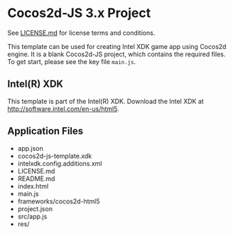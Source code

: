 # Cocos2d-JS 3.x Project

See [LICENSE.md]() for license terms and conditions.

This template can be used for creating Intel XDK game app using Cocos2d engine. It is a blank Cocos2d-JS project, which contains the required files. To get start, please see the key file `main.js`.

Intel(R) XDK
-------------------------------------------
This template is part of the Intel(R) XDK. 
Download the Intel XDK at http://software.intel.com/en-us/html5.

Application Files
-----------------
* app.json
* cocos2d-js-template.xdk
* intelxdk.config.additions.xml
* LICENSE.md
* README.md
* index.html
* main.js
* frameworks/cocos2d-html5
* project.json
* src/app.js
* res/